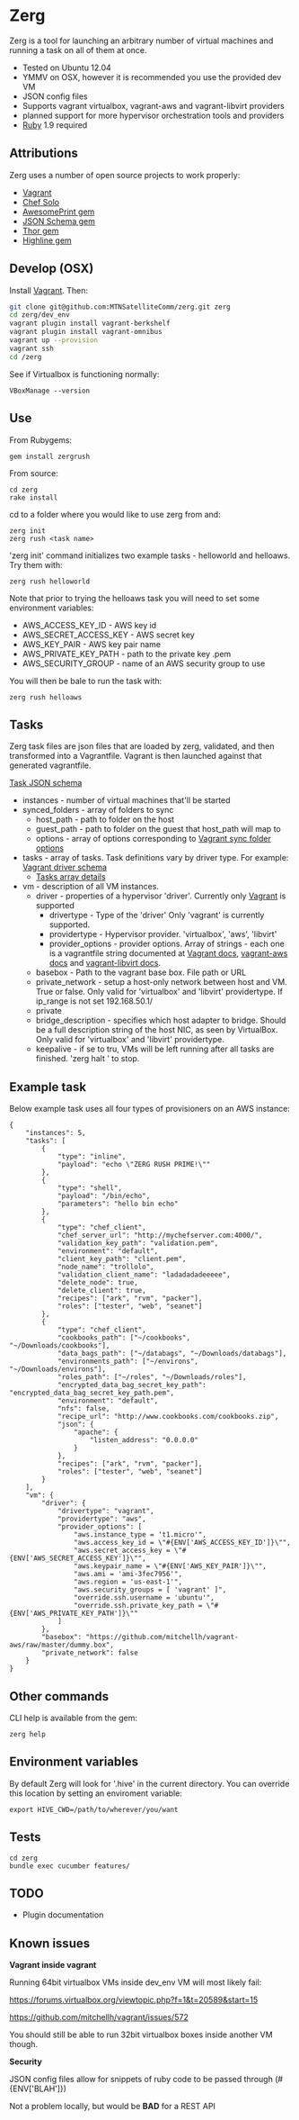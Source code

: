 Zerg
=========

Zerg is a tool for launching an arbitrary number of virtual machines and running a task on all of them at once. 

  - Tested on Ubuntu 12.04
  - YMMV on OSX, however it is recommended you use the provided dev VM
  - JSON config files
  - Supports vagrant virtualbox, vagrant-aws and vagrant-libvirt providers
  - planned support for more hypervisor orchestration tools and providers
  - [Ruby] 1.9 required

Attributions
-----------

Zerg uses a number of open source projects to work properly:

* [Vagrant]
* [Chef Solo]
* [AwesomePrint gem]
* [JSON Schema gem]
* [Thor gem]
* [Highline gem]


Develop (OSX)
--------------
Install [Vagrant]. Then:

```sh
git clone git@github.com:MTNSatelliteComm/zerg.git zerg
cd zerg/dev_env
vagrant plugin install vagrant-berkshelf
vagrant plugin install vagrant-omnibus
vagrant up --provision
vagrant ssh
cd /zerg
```

See if Virtualbox is functioning normally:
```
VBoxManage --version

```

Use
--------------

From Rubygems:

```
gem install zergrush
```

From source:

```
cd zerg
rake install
```

cd to a folder where you would like to use zerg from and:

```
zerg init
zerg rush <task name>
```

'zerg init' command initializes two example tasks - helloworld and helloaws. Try them with:

```
zerg rush helloworld
```

Note that prior to trying the helloaws task you will need to set some environment variables:

- AWS_ACCESS_KEY_ID - AWS key id
- AWS_SECRET_ACCESS_KEY - AWS secret key
- AWS_KEY_PAIR - AWS key pair name
- AWS_PRIVATE_KEY_PATH - path to the private key .pem
- AWS_SECURITY_GROUP - name of an AWS security group to use

You will then be bale to run the task with:

```
zerg rush helloaws
```

Tasks
--------------
Zerg task files are json files that are loaded by zerg, validated, and then transformed into a Vagrantfile. Vagrant is then launched against that generated vagrantfile.

[Task JSON schema](zerg/data/ke.schema)

- instances - number of virtual machines that'll be started
- synced_folders - array of folders to sync 
    - host_path - path to folder on the host
    - guest_path - path to folder on the guest that host_path will map to
    - options - array of options corresponding to [Vagrant sync folder options]
- tasks - array of tasks. Task definitions vary by driver type. For example: [Vagrant driver schema](zerg_plugins/zergrush_vagrant/resources/tasks_schema.template)
    - [Tasks array details](zerg_plugins/zergrush_vagrant)
- vm - description of all VM instances.
    - driver - properties of a hypervisor 'driver'. Currently only [Vagrant] is supported
        - drivertype - Type of the 'driver' Only 'vagrant' is currently supported.
        - providertype - Hypervisor provider. 'virtualbox', 'aws', 'libvirt'
        - provider_options - provider options. Array of strings - each one is a vagrantfile string documented at [Vagrant docs], [vagrant-aws docs] and [vagrant-libvirt docs].
    - basebox - Path to the vagrant base box. File path or URL
    - private_network - setup a host-only network between host and VM. True or false. Only valid for 'virtualbox' and 'libvirt' providertype. If ip_range is not set 192.168.50.1/
    - private
    - bridge_description - specifies which host adapter to bridge. Should be a full description string of the host NIC, as seen by VirtualBox. Only valid for 'virtualbox' and 'libvirt' providertype.
    - keepalive - if se to tru, VMs will be left running after all tasks are finished. 'zerg halt <task>' to stop.

Example task
--------------

Below example task uses all four types of provisioners on an AWS instance:

```
{
    "instances": 5,
    "tasks": [
        {
            "type": "inline",
            "payload": "echo \"ZERG RUSH PRIME!\""
        },
        {
            "type": "shell",
            "payload": "/bin/echo",
            "parameters": "hello bin echo"
        },
        {
            "type": "chef_client",
            "chef_server_url": "http://mychefserver.com:4000/",
            "validation_key_path": "validation.pem",
            "environment": "default",
            "client_key_path": "client.pem",
            "node_name": "trollolo",
            "validation_client_name": "ladadadadeeeee",
            "delete_node": true,
            "delete_client": true,
            "recipes": ["ark", "rvm", "packer"],
            "roles": ["tester", "web", "seanet"]
        },
        {
            "type": "chef_client",
            "cookbooks_path": ["~/cookbooks", "~/Downloads/cookbooks"],
            "data_bags_path": ["~/databags", "~/Downloads/databags"],
            "environments_path": ["~/environs", "~/Downloads/environs"],
            "roles_path": ["~/roles", "~/Downloads/roles"],
            "encrypted_data_bag_secret_key_path": "encrypted_data_bag_secret_key_path.pem",
            "environment": "default",
            "nfs": false,
            "recipe_url": "http://www.cookbooks.com/cookbooks.zip",
            "json": {
                "apache": {
                    "listen_address": "0.0.0.0"
                }
            },
            "recipes": ["ark", "rvm", "packer"],
            "roles": ["tester", "web", "seanet"]
        }                    
    ],
    "vm": {
        "driver": {
            "drivertype": "vagrant",
            "providertype": "aws",
            "provider_options": [
                "aws.instance_type = 't1.micro'",
                "aws.access_key_id = \"#{ENV['AWS_ACCESS_KEY_ID']}\"",
                "aws.secret_access_key = \"#{ENV['AWS_SECRET_ACCESS_KEY']}\"",
                "aws.keypair_name = \"#{ENV['AWS_KEY_PAIR']}\"",
                "aws.ami = 'ami-3fec7956'",
                "aws.region = 'us-east-1'",
                "aws.security_groups = [ 'vagrant' ]",
                "override.ssh.username = 'ubuntu'",
                "override.ssh.private_key_path = \"#{ENV['AWS_PRIVATE_KEY_PATH']}\""
            ]
        },
        "basebox": "https://github.com/mitchellh/vagrant-aws/raw/master/dummy.box",
        "private_network": false
    }
}
```

Other commands
--------------
CLI help is available from the gem:

```
zerg help
```

Environment variables
--------------
By default Zerg will look for '.hive' in the current directory. You can override this location by setting an enviroment variable:

```
export HIVE_CWD=/path/to/wherever/you/want
```

Tests
--------------

```
cd zerg
bundle exec cucumber features/
```

TODO
--------------

- Plugin documentation

Known issues
--------------

__Vagrant inside vagrant__

Running 64bit virtualbox VMs inside dev_env VM will most likely fail:

https://forums.virtualbox.org/viewtopic.php?f=1&t=20589&start=15

https://github.com/mitchellh/vagrant/issues/572

You should still be able to run 32bit virtualbox boxes inside another VM though.

__Security__

JSON config files allow for snippets of ruby code to be passed through (#{ENV['BLAH']})

Not a problem locally, but would be **BAD** for a REST API


[Vagrant]:http://wwww.vagrantup.com
[Vagrant docs]:http://docs.vagrantup.com/v2/virtualbox/configuration.html
[Vagrant sync folder options]:http://docs.vagrantup.com/v2/synced-folders/basic_usage.html
[vagrant-aws docs]:https://github.com/mitchellh/vagrant-aws
[vagrant-libvirt docs]:https://github.com/pradels/vagrant-libvirt
[Chef Solo]:http://docs.opscode.com/chef_solo.html
[Ruby]:https://www.ruby-lang.org
[schema]:http://json-schema.org
[AwesomePrint gem]:https://github.com/michaeldv/awesome_print
[JSON Schema gem]:https://github.com/hoxworth/json-schema
[Thor gem]:https://github.com/erikhuda/thor
[Highline gem]:https://github.com/JEG2/highline